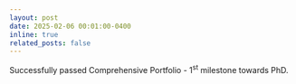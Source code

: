 ```yaml
---
layout: post
date: 2025-02-06 00:01:00-0400
inline: true
related_posts: false
---
```


Successfully passed Comprehensive Portfolio - 1<sup>st</sup> milestone towards PhD. 
